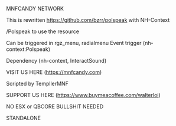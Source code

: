 MNFCANDY NETWORK

This is rewritten https://github.com/bzrr/polspeak with NH-Context

/Polspeak to use the resource

Can be triggered in rgz_menu, radialmenu
Event trigger (nh-context:Polspeak)

Dependency (nh-context, InteractSound)

VISIT US HERE (https://mnfcandy.com)

Scripted by TempllerMNF

SUPPORT US HERE (https://www.buymeacoffee.com/walterloi)

NO ESX or QBCORE BULLSHIT NEEDED

STANDALONE
